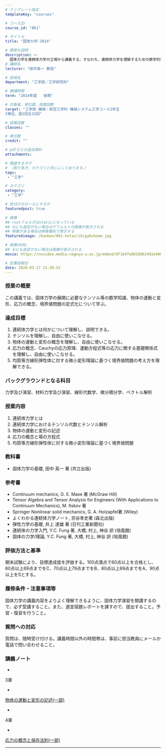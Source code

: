 ```yaml
---
# テンプレート指定
templateKey: "courses"

# コースID
course_id: "061"

# タイトル
title: "固体力学-2014"

# 簡単な説明
description: >-
  固体力学を連続体力学の立場から講義する。すなわち、連続体力学を理解するための数学的準備をした上で、ひずみと応力の概念を説明し、それらに関する場の方程式を導く。 ...
# 講師名
lecturer: "田中英一 教授"

# 部局名
department: "工学部／工学研究科"

# 開講時限
term: "2014年度	後期"

# 対象者、単位数、授業回数
target: "工学部 機械・航空工学科 機械システム工学コース2年生
2単位、週1回全15回"

# 授業回数
classes: ""

# 単位数
credit: ""

# pdfなどの追加資料
attachments:

# 関連するタグ
# （取り急ぎ、カテゴリと同じにしてあります。）
tags:
 - "工学"

# カテゴリ
category:
 - "工学"

# 色付けのロールにするか
featuredpost: true

# 画像
## rootフォルダはstaticになっている
## なにも指定がない場合はデフォルトの画像が表示される
## 映像がある場合は映像優先で表示する
featuredimage: /kanban/061-kotairikigakuhome.jpg

# 映像のURL
## なにも指定がない場合は画像が表示される
movie: https://nuvideo.media.nagoya-u.ac.jp/embed/8f164fe0019db2492e400c73af9b0d4d5c395331

# 記事投稿日
date: 2020-03-17 22:39:52
---
```


### 授業の概要

この講義では、固体力学の展開に必要なテンソル等の数学知識、物体の運動と変形、応力の概念、境界値問題の定式化について学ぶ。

### 達成目標

1. 連続体力学とは何かについて理解し、説明できる。
2. テンソルを理解し、自由に使いこなせる。
3. 物体の運動と変形の概念を理解し、自由に使いこなせる。
4. 応力の概念、Cauchyの応力原理、運動方程式等の応力に関する基礎関係式を理解し、自由に使いこなせる。
5. 均質等方線形弾性体に対する微小変形理論に基づく境界値問題の考え方を理解できる。








### バックグラウンドとなる科目

力学及び演習、材料力学及び演習、線形代数学、微分積分学、ベクトル解析

### 授業内容

1. 連続体力学とは
2. 連続体力学におけるテンソル代数とテンソル解析
3. 物体の運動と変形の記述
4. 応力の概念と場の方程式
5. 均質等方線形弾性体に対する微小変形理論に基づく境界値問題

### 教科書

* 固体力学の基礎, 田中 英一 著 (共立出版)

### 参考書

* Continuum mechanics, G. E. Mase 著 (McGraw Hill)
* Tensor Algebra and Tensor Analysis for Engineers (With Applications to Continuum Mechanics), M. Itskov 著
* Springer Nonlinear solid mechanics, G. A. Holzapfel著 (Wiley)
* よくわかる連続体力学ノート, 京谷孝史著 (森北出版)
* 弾性力学の基礎, 井上 達雄 著 (日刊工業新聞社)
* 連続体の力学入門, Y.C. Fung 著, 大橋, 村上, 神谷 訳 (培風館)
* 固体の力学/理論, Y.C. Fung 著, 大橋, 村上, 神谷 訳 (培風館)

### 評価方法と基準

期末試験により、目標達成度を評価する。100点満点で60点以上を合格とし、60点以上69点までをC、70点以上79点までをB、80点以上89点までをA、90点以上をSとする。

### 履修条件・注意事項等

固体力学の講義内容をよりよく理解できるように、固体力学演習を開講するので、必ず受講すること。また、適宜宿題レポートを課すので、提出すること。予習・復習を行うこと。

### 質問への対応

質問は、随時受け付ける。講義時間以外の時間帯は、事前に担当教員にメールか電話で問い合わせること。





### 講義ノート


-
3章


-
[物体の運動と変形の記述(一部)](http://ocw.nagoya-u.jp/files/61/3.pdf) 



-
4章


-
[応力の概念と保存法則(一部)](http://ocw.nagoya-u.jp/files/61/4.pdf) 












-----